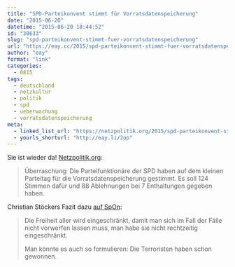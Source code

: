 ```yaml
---
title: "SPD-Parteikonvent stimmt für Vorratsdatenspeicherung"
date: "2015-06-20"
datetime: "2015-06-20 18:44:52"
id: "30633"
slug: "spd-parteikonvent-stimmt-fuer-vorratsdatenspeicherung"
url: "https://eay.cc/2015/spd-parteikonvent-stimmt-fuer-vorratsdatenspeicherung/"
author: "eay"
format: "link"
categories:
  - 0815
tags:
  - deutschland
  - netzkultur
  - politik
  - spd
  - ueberwachung
  - vorratsdatenspeicherung
meta:
  - linked_list_url: "https://netzpolitik.org/2015/spd-parteikonvent-stimmt-fuer-vorratsdatenspeicherung/"
  - yourls_shorturl: "http://eay.li/2op"
---
```


Sie ist wieder da! [Netzpolitik.org](https://netzpolitik.org/2015/spd-parteikonvent-stimmt-fuer-vorratsdatenspeicherung/):

> Überraschung: Die Parteifunktionäre der SPD haben auf dem kleinen Parteitag für die Vorratsdatenspeicherung gestimmt. Es soll 124 Stimmen dafür und 88 Ablehnungen bei 7 Enthaltungen gegeben haben.

Christian Stöckers Fazit dazu [auf SpOn](http://m.spiegel.de/netzwelt/netzpolitik/a-1039891.html):

> Die Freiheit aller wird eingeschränkt, damit man sich im Fall der Fälle nicht vorwerfen lassen muss, man habe sie nicht rechtzeitig eingeschränkt.
> 
> Man könnte es auch so formulieren: Die Terroristen haben schon gewonnen.
